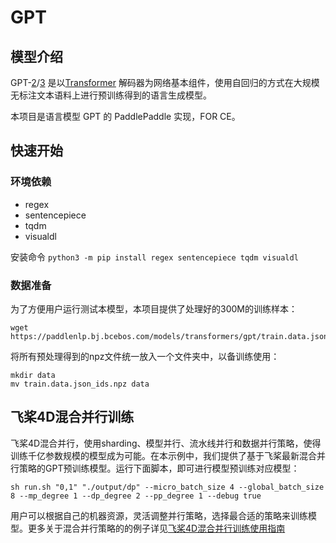 # GPT

## 模型介绍
GPT-[2](https://cdn.openai.com/better-language-models/language_models_are_unsupervised_multitask_learners.pdf)/[3](https://arxiv.org/pdf/2005.14165.pdf) 是以[Transformer](https://arxiv.org/abs/1706.03762) 解码器为网络基本组件，使用自回归的方式在大规模无标注文本语料上进行预训练得到的语言生成模型。

本项目是语言模型 GPT 的 PaddlePaddle 实现，FOR CE。

## 快速开始

### 环境依赖
- regex
- sentencepiece
- tqdm
- visualdl

安装命令 `python3 -m pip install regex sentencepiece tqdm visualdl`

### 数据准备
为了方便用户运行测试本模型，本项目提供了处理好的300M的训练样本：

```shell
wget https://paddlenlp.bj.bcebos.com/models/transformers/gpt/train.data.json_ids.npz
```

将所有预处理得到的npz文件统一放入一个文件夹中，以备训练使用：

```
mkdir data
mv train.data.json_ids.npz data
```

## 飞桨4D混合并行训练
飞桨4D混合并行，使用sharding、模型并行、流水线并行和数据并行策略，使得训练千亿参数规模的模型成为可能。在本示例中，我们提供了基于飞桨最新混合并行策略的GPT预训练模型。运行下面脚本，即可进行模型预训练对应模型：
```shell
sh run.sh "0,1" "./output/dp" --micro_batch_size 4 --global_batch_size 8 --mp_degree 1 --dp_degree 2 --pp_degree 1 --debug true
```
用户可以根据自己的机器资源，灵活调整并行策略，选择最合适的策略来训练模型。更多关于混合并行策略的的例子详见[飞桨4D混合并行训练使用指南](https://fleet-x.readthedocs.io/en/latest/paddle_fleet_rst/collective/collective_mp/hybrid_parallelism.html)

